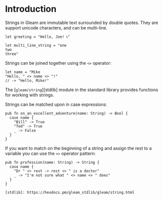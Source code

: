 # Introduction

Strings in Gleam are immutable text surrounded by double quotes. They are support unicode characters, and can be multi-line.

```gleam
let greeting = "Hello, Joe! 📞"

let multi_line_string = "one
two
three"
```

Strings can be joined together using the `<>` operator:

```gleam
let name = "Mike
"Hello, " <> name <> "!"
// -> "Hello, Mike!"
```

The [`gleam/string`][stdlib] module in the standard library provides functions for working with strings.

Strings can be matched upon in case expressions:

```gleam
pub fn on_an_excellent_adventure(name: String) -> Bool {
  case name {
    "Bill" -> True
    "Ted" -> True
    _ -> False
  }
}
```

If you want to match on the beginning of a string and assign the rest to a variable you can use the `<>` operator pattern:

```gleam
pub fn profession(name: String) -> String {
  case name {
    "Dr " <> rest -> rest <> " is a doctor"
    _ -> "I'm not sure what " <> name <> " does"
  }
}

[stdlib]: https://hexdocs.pm/gleam_stdlib/gleam/string.html
